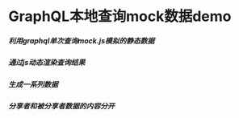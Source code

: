 # GraphQL本地查询mock数据demo #
##### 利用graphql单次查询mock.js模拟的静态数据

##### 通过js动态渲染查询结果

##### 生成一系列数据

##### 分享者和被分享者数据的内容分开
